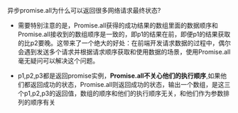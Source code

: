 异步promise.all为什么可以返回很多网络请求最终状态?

- 需要特别注意的是，Promise.all获得的成功结果的数组里面的数据顺序和Promise.all接收到的数组顺序是一致的，即p1的结果在前，即便p1的结果获取的比p2要晚。这带来了一个绝大的好处：在前端开发请求数据的过程中，偶尔会遇到发送多个请求并根据请求顺序获取和使用数据的场景，使用Promise.all毫无疑问可以解决这个问题。

- p1,p2,p3都是返回promise实例，**Promise.all不关心他们的执行顺序**,如果他们都返回成功的状态，Promise.all则返回成功的状态，输出一个数组，是这三个p1,p2,p3的返回值，数组的顺序和他们的执行顺序无关，和他们作为参数排列的顺序有关